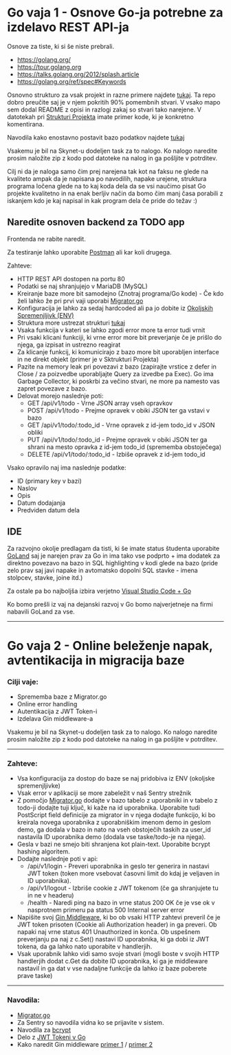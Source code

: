 # Go vaja 1 - Osnove Go-ja potrebne za izdelavo REST API-ja

Osnove za tiste, ki si še niste prebrali.
 - https://golang.org/
 - https://tour.golang.org
 - https://talks.golang.org/2012/splash.article
 - https://golang.org/ref/spec#Keywords
 
Osnovno strukturo za vsak projekt in razne primere najdete [tukaj](https://github.com/IT-Team-Global/GoBasics/tree/master). Ta repo dobro preučite saj je v njem pokritih 90% pomembnih stvari. V vsako mapo sem dodal 
README z opisi in razlogi zakaj so stvari tako narejene. V datotekah pri [Strukturi Projekta](https://github.com/IT-Team-Global/GoBasics/tree/master/StrukturaProjekta) imate primer kode, ki je konkretno komentirana.

Navodila kako enostavno postavit bazo podatkov najdete [tukaj](https://github.com/IT-Team-Global/GoVaje/blob/master/Docker.md)

Vsakemu je bil na Skynet-u dodeljen task za to nalogo. Ko nalogo naredite prosim naložite zip z kodo pod datoteke na nalog in ga pošljite v potrditev.

Cilj ni da je naloga samo čim prej narejena tak kot na faksu ne glede na kvaliteto ampak da je napisana po navodilih, napake urejene, struktura programa ločena glede na to kaj koda dela da se vsi naučimo pisat Go projekte kvalitetno in na enak berljiv način da bomo čim manj časa porabili z iskanjem kdo je kaj napisal in kak program dela če pride do težav :)

## Naredite osnoven backend za TODO app

Frontenda ne rabite naredit.

Za testiranje lahko uporabite [Postman](https://www.postman.com/) ali kar koli drugega.

Zahteve:
 - HTTP REST API dostopen na portu 80
 - Podatki se naj shranjujejo v MariaDB (MySQL)
 - Kreiranje baze more bit samodejno (Znotraj programa/Go kode) - Če kdo želi lahko že pri prvi vaji uporabi [Migrator.go](https://gitlab.com/i.t.tim/go/-/tree/master/Ostalo/MigracijeBaze)
 - Konfiguracija je lahko za sedaj hardcoded ali pa jo dobite iz [Okoljskih Spremenjljivk (ENV)](https://github.com/IT-Team-Global/GoBasics/tree/master/Ostalo/Env)
 - Struktura more ustrezat strukturi [tukaj](https://github.com/IT-Team-Global/GoBasics/tree/master/StrukturaProjekta)
 - Vsaka funkcija v kateri se lahko zgodi error more ta error tudi vrnit
 - Pri vsaki klicani funkciji, ki vrne error more bit preverjanje če je prišlo do njega, ga izpisat in ustrezno reagirat
 - Za klicanje funkcij, ki komunicirajo z bazo more bit uporabljen interface in ne direkt objekt (primer je v Sktrukturi Projekta)
 - Pazite na memory leak pri povezavi z bazo (zapirajte vrstice z defer in Close / za poizvedbe uporabljajte Query za izvedbe pa Exec). Go ima Garbage Collector, ki poskrbi za večino stvari, ne more pa namesto vas zapret povezave z bazo.
 - Delovat morejo naslednje poti:
   - GET /api/v1/todo - Vrne JSON array vseh opravkov
   - POST /api/v1/todo - Prejme opravek v obiki JSON ter ga vstavi v bazo
   - GET /api/v1/todo/:todo_id - Vrne opravek z id-jem todo_id v JSON obliki
   - PUT /api/v1/todo/:todo_id - Prejme opravek v obiki JSON ter ga shrani na mesto opravka z id-jem todo_id (sprememba obstoječega)
   - DELETE /api/v1/todo/:todo_id - Izbiše opravek z id-jem todo_id
 
Vsako opravilo naj ima naslednje podatke:
  - ID (primary key v bazi)
  - Naslov
  - Opis
  - Datum dodajanja
  - Predviden datum dela
  
## IDE

Za razvojno okolje predlagam da tisti, ki še imate status študenta uporabite [GoLand](https://www.jetbrains.com/go/) saj je narejen prav za Go in ima tako vse podprto + ima dodatek za direktno povezavo na bazo in SQL highlighting v kodi glede na bazo (pride zelo prav saj javi napake in avtomatsko dopolni SQL stavke - imena stolpcev, stavke, joine itd.)

Za ostale pa bo najboljša izbira verjetno [Visual Studio Code + Go](https://marketplace.visualstudio.com/items?itemName=ms-vscode.Go)

Ko bomo prešli iz vaj na dejanski razvoj v Go bomo najverjetneje na firmi nabavili GoLand za vse.
 
----

# Go vaja 2 - Online beleženje napak, avtentikacija in migracija baze

### Cilji vaje:
- Sprememba baze z Migrator.go
- Online error handling
- Autentikacija z JWT Token-i
- Izdelava Gin middleware-a

Vsakemu je bil na Skynet-u dodeljen task za to nalogo. Ko nalogo naredite prosim naložite zip z kodo pod datoteke na nalog in ga pošljite v potrditev.
 
----

### Zahteve:
- Vsa konfiguracija za dostop do baze se naj pridobiva iz ENV (okoljske spremenjljivke)
- Vsak error v aplikaciji se more zabeležit v naš Sentry strežnik
- Z pomočjo [Migrator.go](https://github.com/IT-Team-Global/GoBasics/tree/master/Ostalo/MigracijeBaze) dodajte v bazo tabelo z uporabniki in v tabelo z todo-ji dodajte tuji ključ, ki kaže na id uporabnika. Uporabite tudi PostScript field definicije za migrator
  in v njega dodajte funkcijo, ki bo kreirala novega uporabnika z uporabniškim imenom demo in geslom demo, ga dodala v bazo in nato na vseh obstoječih taskih za user_id nastavila ID uporabnika demo (dodala vse taske/todo-je na njega).
- Gesla v bazi ne smejo biti shranjena kot plain-text. Uporabite bcrypt hashing algoritem.
- Dodajte naslednje poti v api:
   - /api/v1/login - Preveri uporabnika in geslo ter generira in nastavi JWT token (token more vsebovat časovni limit do kdaj je veljaven in ID uporabnika).
   - /api/v1/logout - Izbriše cookie z JWT tokenom (če ga shranjujete tu in ne v headeru)
   - /health - Naredi ping na bazo in vrne status 200 OK če je vse ok v nasprotnem primeru pa status 500 Internal server error
- Napišite svoj [Gin Middleware](https://github.com/gin-gonic/gin#custom-middleware), ki bo ob vsaki HTTP zahtevi preveril če je JWT token prisoten (Cookie ali Authorization header) in ga preveri. Ob napaki naj vrne status 401 Unauthorized in konča.
  Ob uspešnem preverjanju pa naj z c.Set() nastavi ID uporabnika, ki ga dobi iz JWT tokena, da ga lahko nato uporabite v handlerjih.
- Vsak uporabnik lahko vidi samo svoje stvari (mogli boste v svojih HTTP handlerjih dodat c.Get da dobite ID uporabnika, ki ga je middleware nastavil in ga dat v vse nadaljne funkcije da lahko iz baze poberete prave taske)

 ---

### Navodila:
- [Migrator.go](https://github.com/IT-Team-Global/GoBasics/tree/master/Ostalo/MigracijeBaze)
- Za Sentry so navodila vidna ko se prijavite v sistem.
- Navodila za [bcrypt](https://gowebexamples.com/password-hashing/)
- Delo z [JWT Tokeni v Go](https://github.com/dgrijalva/jwt-go)
- Kako naredit Gin middleware [primer 1](https://github.com/gin-gonic/gin#custom-middleware) / [primer 2](https://github.com/IT-Team-Global/GoBasics/tree/master/Ostalo/GinMiddleware)
 
